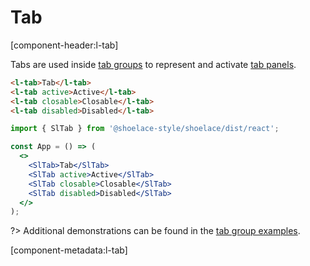 # Tab

[component-header:l-tab]

Tabs are used inside [tab groups](/components/tab-group) to represent and activate [tab panels](/components/tab-panel).

```html preview
<l-tab>Tab</l-tab>
<l-tab active>Active</l-tab>
<l-tab closable>Closable</l-tab>
<l-tab disabled>Disabled</l-tab>
```

```jsx react
import { SlTab } from '@shoelace-style/shoelace/dist/react';

const App = () => (
  <>
    <SlTab>Tab</SlTab>
    <SlTab active>Active</SlTab>
    <SlTab closable>Closable</SlTab>
    <SlTab disabled>Disabled</SlTab>
  </>
);
```

?> Additional demonstrations can be found in the [tab group examples](/components/tab-group).

[component-metadata:l-tab]
